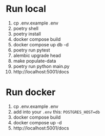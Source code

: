 # Run local
1) cp .env.example .env
2) poetry shell
3) poetry install
4) docker compose build
5) docker compose up db -d
6) poetry run pytest
7) alembic upgrade head
8) make populate-data
9) poetry run python main.py
10) http://localhost:5001/docs


# Run docker
1) cp .env.example .env 
2) add into your `.env` this: `POSTGRES_HOST=db`
3) docker compose build
4) docker compose up -d
5) http://localhost:5001/docs

